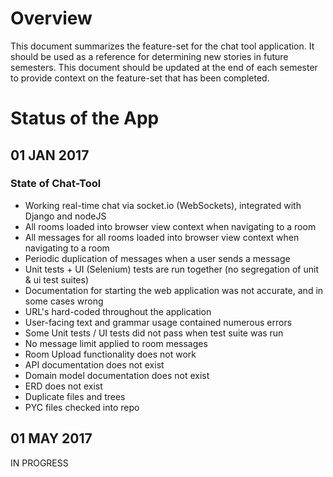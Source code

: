 # Overview

This document summarizes the feature-set for the chat tool application. It should be used as a reference for determining new stories in future semesters. This document should be updated at the end of each semester to provide context on the feature-set that has been completed.

# Status of the App

## 01 JAN 2017

### State of Chat-Tool
+ Working real-time chat via socket.io (WebSockets), integrated with Django and nodeJS
+ All rooms loaded into browser view context when navigating to a room
+ All messages for all rooms loaded into browser view context when navigating to a room
+ Periodic duplication of messages when a user sends a message
+ Unit tests + UI (Selenium) tests are run together (no segregation of unit & ui test suites)
+ Documentation for starting the web application was not accurate, and in some cases wrong
+ URL's hard-coded throughout the application
+ User-facing text and grammar usage contained numerous errors
+ Some Unit tests / UI tests did not pass when test suite was run
+ No message limit applied to room messages
+ Room Upload functionality does not work
+ API documentation does not exist
+ Domain model documentation does not exist
+ ERD does not exist
+ Duplicate files and trees
+ PYC files checked into repo




## 01 MAY 2017
IN PROGRESS
